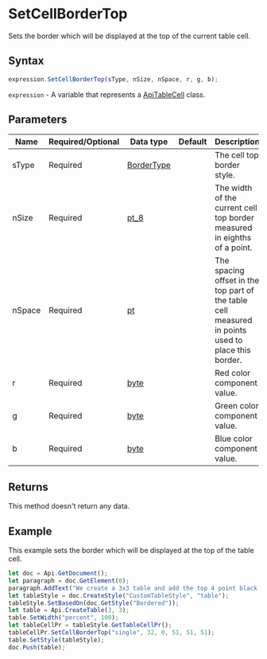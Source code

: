 # SetCellBorderTop

Sets the border which will be displayed at the top of the current table cell.

## Syntax

```javascript
expression.SetCellBorderTop(sType, nSize, nSpace, r, g, b);
```

`expression` - A variable that represents a [ApiTableCell](../ApiTableCell.md) class.

## Parameters

| **Name** | **Required/Optional** | **Data type** | **Default** | **Description** |
| ------------- | ------------- | ------------- | ------------- | ------------- |
| sType | Required | [BorderType](../../Enumeration/BorderType.md) |  | The cell top border style. |
| nSize | Required | [pt_8](../../Enumeration/pt_8.md) |  | The width of the current cell top border measured in eighths of a point. |
| nSpace | Required | [pt](../../Enumeration/pt.md) |  | The spacing offset in the top part of the table cell measured in points used to place this border. |
| r | Required | [byte](../../Enumeration/byte.md) |  | Red color component value. |
| g | Required | [byte](../../Enumeration/byte.md) |  | Green color component value. |
| b | Required | [byte](../../Enumeration/byte.md) |  | Blue color component value. |

## Returns

This method doesn't return any data.

## Example

This example sets the border which will be displayed at the top of the table cell.

```javascript
let doc = Api.GetDocument();
let paragraph = doc.GetElement(0);
paragraph.AddText("We create a 3x3 table and add the top 4 point black border to all cells:");
let tableStyle = doc.CreateStyle("CustomTableStyle", "table");
tableStyle.SetBasedOn(doc.GetStyle("Bordered"));
let table = Api.CreateTable(3, 3);
table.SetWidth("percent", 100);
let tableCellPr = tableStyle.GetTableCellPr();
tableCellPr.SetCellBorderTop("single", 32, 0, 51, 51, 51);
table.SetStyle(tableStyle);
doc.Push(table);
```
